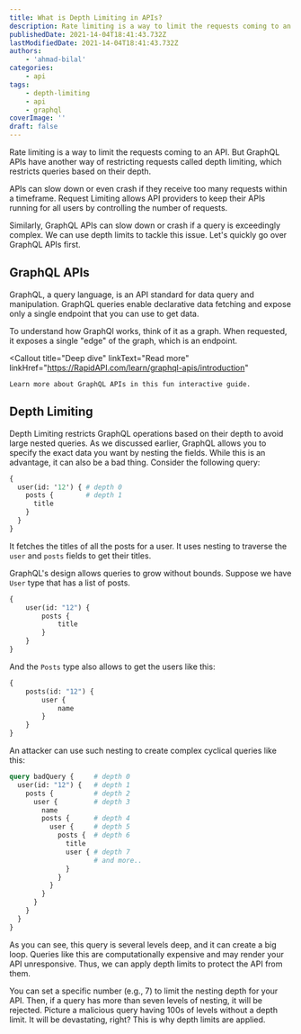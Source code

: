 ```yaml
---
title: What is Depth Limiting in APIs?
description: Rate limiting is a way to limit the requests coming to an API. GraphQL APIs have another way of restricting requests called depth limiting. This method resists queries based on their depth.
publishedDate: 2021-14-04T18:41:43.732Z
lastModifiedDate: 2021-14-04T18:41:43.732Z
authors:
    - 'ahmad-bilal'
categories:
    - api
tags:
    - depth-limiting
    - api
    - graphql
coverImage: ''
draft: false
---
```


<Lead>

Rate limiting is a way to limit the requests coming to an API. But GraphQL APIs have another way of restricting requests called depth limiting, which restricts queries based on their depth.

</Lead>

APIs can slow down or even crash if they receive too many requests within a timeframe. Request Limiting allows API providers to keep their APIs running for all users by controlling the number of requests.

Similarly, GraphQL APIs can slow down or crash if a query is exceedingly complex. We can use depth limits to tackle this issue. Let's quickly go over GraphQL APIs first.

## GraphQL APIs

GraphQL, a query language, is an API standard for data query and manipulation. GraphQL queries enable declarative data fetching and expose only a single endpoint that you can use to get data.

To understand how GraphQl works, think of it as a graph. When requested, it exposes a single "edge" of the graph, which is an endpoint.

<Callout
	title="Deep dive"
	linkText="Read more"
	linkHref="https://RapidAPI.com/learn/graphql-apis/introduction"
>
	Learn more about GraphQL APIs in this fun interactive guide.
</Callout>

## Depth Limiting

Depth Limiting restricts GraphQL operations based on their depth to avoid large nested queries. As we discussed earlier, GraphQL allows you to specify the exact data you want by nesting the fields. While this is an advantage, it can also be a bad thing. Consider the following query:

```graphql
{
  user(id: '12') { # depth 0
    posts {        # depth 1
      title
    }
  }
}
```

It fetches the titles of all the posts for a user. It uses nesting to traverse the `user` and `posts` fields to get their titles.

GraphQL's design allows queries to grow without bounds. Suppose we have `User` type that has a list of posts.

```graphql
{
	user(id: "12") {
		posts {
			title
		}
	}
}
```

And the `Posts` type also allows to get the users like this:

```graphql
{
	posts(id: "12") {
		user {
			name
		}
	}
}
```

An attacker can use such nesting to create complex cyclical queries like this:

```graphql
query badQuery {     # depth 0
  user(id: "12") {   # depth 1
    posts {          # depth 2
      user {         # depth 3
        name
        posts {      # depth 4
          user {     # depth 5
            posts {  # depth 6
              title
              user { # depth 7
                     # and more..
              }
            }
          }
        }
      }
    }
  }
}
```

As you can see, this query is several levels deep, and it can create a big loop. Queries like this are computationally expensive and may render your API unresponsive. Thus, we can apply depth limits to protect the API from them.

You can set a specific number (e.g., 7) to limit the nesting depth for your API. Then, if a query has more than seven levels of nesting, it will be rejected. Picture a malicious query having 100s of levels without a depth limit. It will be devastating, right? This is why depth limits are applied.
